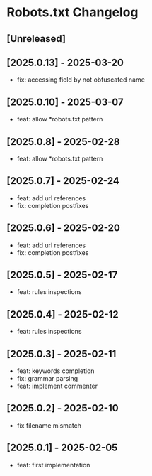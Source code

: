 <!-- Keep a Changelog guide -> https://keepachangelog.com -->

# Robots.txt Changelog

## [Unreleased]

## [2025.0.13] - 2025-03-20

- fix: accessing field by not obfuscated name

## [2025.0.10] - 2025-03-07

- feat: allow *robots.txt pattern

## [2025.0.8] - 2025-02-28

- feat: allow *robots.txt pattern

## [2025.0.7] - 2025-02-24

- feat: add url references
- fix: completion postfixes

## [2025.0.6] - 2025-02-20

- feat: add url references
- fix: completion postfixes

## [2025.0.5] - 2025-02-17

- feat: rules inspections

## [2025.0.4] - 2025-02-12

- feat: rules inspections

## [2025.0.3] - 2025-02-11

- feat: keywords completion
- fix: grammar parsing
- feat: implement commenter

## [2025.0.2] - 2025-02-10

- fix filename mismatch

## [2025.0.1] - 2025-02-05

- feat: first implementation
